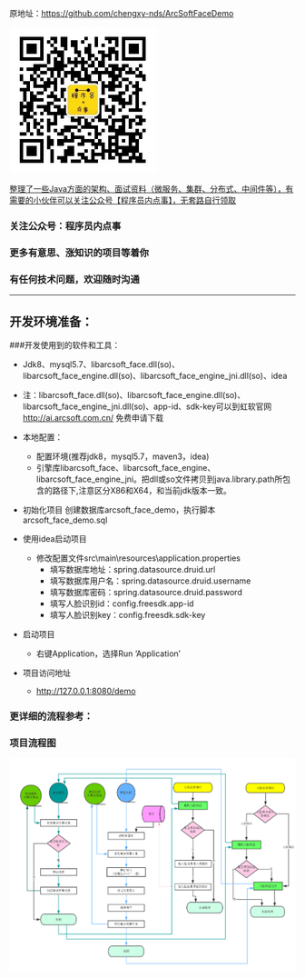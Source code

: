原地址：https://github.com/chengxy-nds/ArcSoftFaceDemo 
 
 ![](qrcode_for_gh_d49c67bf15ef_258.jpg)
 
 
[整理了一些Java方面的架构、面试资料（微服务、集群、分布式、中间件等），有需要的小伙伴可以关注公众号【程序员内点事】，无套路自行领取](https://mp.weixin.qq.com/s/7Sb-INOrSfQ00sxETLmNog)
 
### 关注公众号：程序员内点事
 
###  更多有意思、涨知识的项目等着你
 
### 有任何技术问题，欢迎随时沟通

--- 

## 开发环境准备：
###开发使用到的软件和工具：
* Jdk8、mysql5.7、libarcsoft_face.dll(so)、libarcsoft_face_engine.dll(so)、libarcsoft_face_engine_jni.dll(so)、idea
* 注：libarcsoft_face.dll(so)、libarcsoft_face_engine.dll(so)、libarcsoft_face_engine_jni.dll(so)、app-id、sdk-key可以到虹软官网 http://ai.arcsoft.com.cn/ 免费申请下载


* 本地配置：
	* 配置环境(推荐jdk8，mysql5.7，maven3，idea)
    * 引擎库libarcsoft_face、libarcsoft_face_engine、libarcsoft_face_engine_jni。把dll或so文件拷贝到java.library.path所包含的路径下,注意区分X86和X64，和当前jdk版本一致。
  
* 初始化项目
创建数据库arcsoft_face_demo，执行脚本arcsoft_face_demo.sql

* 使用idea启动项目
    * 修改配置文件src\main\resources\application.properties
        * 填写数据库地址：spring.datasource.druid.url
        * 填写数据库用户名：spring.datasource.druid.username
        * 填写数据库密码：spring.datasource.druid.password
        * 填写人脸识别id：config.freesdk.app-id
        * 填写人脸识别key：config.freesdk.sdk-key

 
* 启动项目
    * 右键Application，选择Run ‘Application’
 

* 项目访问地址
    * http://127.0.0.1:8080/demo

### 更详细的流程参考：

### 项目流程图
 ![](人脸流程.png)

